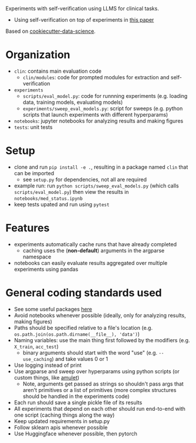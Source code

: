 Experiments with self-verification using LLMS for clinical tasks.
- Using self-verification on top of experiments in [this paper](https://arxiv.org/pdf/2205.12689v2.pdf)

Based on [cookiecutter-data-science](https://github.com/drivendata/cookiecutter-data-science).

# Organization
- `clin`: contains main evaluation code
  - `clin/modules`: code for prompted modules for extraction and self-verification
- `experiments`
  - `scripts/eval_model.py`: code for runnning experiments (e.g. loading data, training models, evaluating models)
  - `experiments/sweep_eval_models.py`: script for sweeps (e.g. python scripts that launch experiments with different hyperparams)
- `notebooks`: jupyter notebooks for analyzing results and making figures
- `tests`: unit tests

# Setup
- clone and run `pip install -e .`, resulting in a package named `clin` that can be imported
    - see `setup.py` for dependencies, not all are required
- example run: run `python scripts/sweep_eval_models.py` (which calls `scripts/eval_model.py`) then view the results in `notebooks/med_status.ipynb`
- keep tests upated and run using `pytest`

# Features
- experiments automatically cache runs that have already completed
    - caching uses the (**non-default**) arguments in the argparse namespace
- notebooks can easily evaluate results aggregated over multiple experiments using pandas

# General coding standards used
- See some useful packages [here](https://csinva.io/blog/misc/ml_coding_tips)
- Avoid notebooks whenever possible (ideally, only for analyzing results, making figures)
- Paths should be specified relative to a file's location (e.g. `os.path.join(os.path.dirname(__file__), 'data')`)
- Naming variables: use the main thing first followed by the modifiers (e.g. `X_train`, `acc_test`)
    - binary arguments should start with the word "use" (e.g. `--use_caching`) and take values 0 or 1
- Use logging instead of print
- Use argparse and sweep over hyperparams using python scripts (or custom things, like [amulet](https://amulet-docs.azurewebsites.net/main/index.html))
    - Note, arguments get passed as strings so shouldn't pass args that aren't primitives or a list of primitives (more complex structures should be handled in the experiments code)
- Each run should save a single pickle file of its results
- All experiments that depend on each other should run end-to-end with one script (caching things along the way)
- Keep updated requirements in setup.py
- Follow sklearn apis whenever possible
- Use Huggingface whenever possible, then pytorch